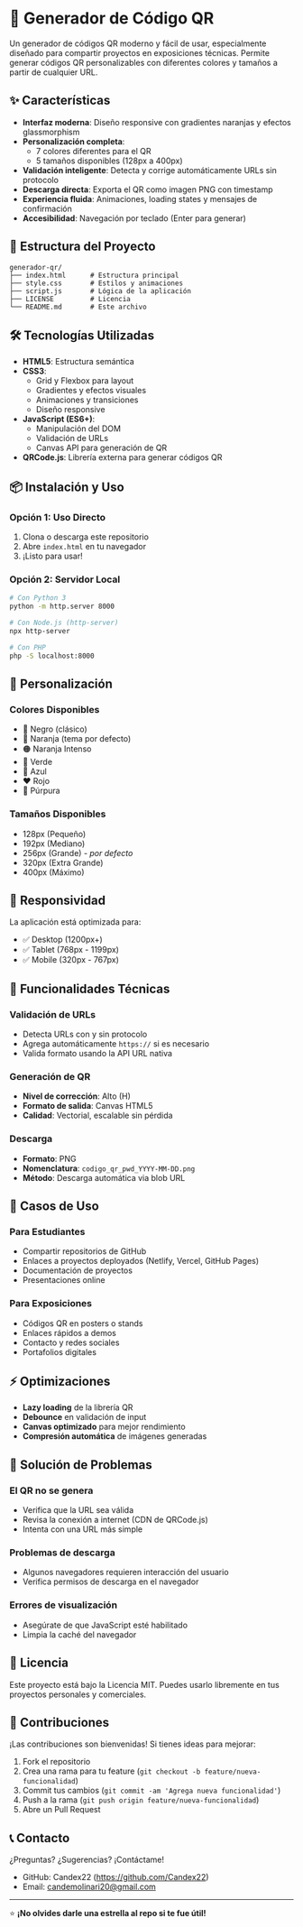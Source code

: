 # 🧡 Generador de Código QR

Un generador de códigos QR moderno y fácil de usar, especialmente diseñado para compartir proyectos en exposiciones técnicas. Permite generar códigos QR personalizables con diferentes colores y tamaños a partir de cualquier URL.

## ✨ Características

- **Interfaz moderna**: Diseño responsive con gradientes naranjas y efectos glassmorphism
- **Personalización completa**: 
  - 7 colores diferentes para el QR
  - 5 tamaños disponibles (128px a 400px)
- **Validación inteligente**: Detecta y corrige automáticamente URLs sin protocolo
- **Descarga directa**: Exporta el QR como imagen PNG con timestamp
- **Experiencia fluida**: Animaciones, loading states y mensajes de confirmación
- **Accesibilidad**: Navegación por teclado (Enter para generar)

## 📁 Estructura del Proyecto

```
generador-qr/
├── index.html      # Estructura principal
├── style.css       # Estilos y animaciones
├── script.js       # Lógica de la aplicación
├── LICENSE         # Licencia
└── README.md       # Este archivo
```

## 🛠️ Tecnologías Utilizadas

- **HTML5**: Estructura semántica
- **CSS3**: 
  - Grid y Flexbox para layout
  - Gradientes y efectos visuales
  - Animaciones y transiciones
  - Diseño responsive
- **JavaScript (ES6+)**:
  - Manipulación del DOM
  - Validación de URLs
  - Canvas API para generación de QR
- **QRCode.js**: Librería externa para generar códigos QR

## 📦 Instalación y Uso

### Opción 1: Uso Directo
1. Clona o descarga este repositorio
2. Abre `index.html` en tu navegador
3. ¡Listo para usar!

### Opción 2: Servidor Local
```bash
# Con Python 3
python -m http.server 8000

# Con Node.js (http-server)
npx http-server

# Con PHP
php -S localhost:8000
```

## 🎨 Personalización

### Colores Disponibles
- 🖤 Negro (clásico)
- 🧡 Naranja (tema por defecto)
- 🟠 Naranja Intenso
- 💚 Verde
- 💙 Azul
- ❤️ Rojo
- 💜 Púrpura

### Tamaños Disponibles
- 128px (Pequeño)
- 192px (Mediano)
- 256px (Grande) - *por defecto*
- 320px (Extra Grande)
- 400px (Máximo)

## 📱 Responsividad

La aplicación está optimizada para:
- ✅ Desktop (1200px+)
- ✅ Tablet (768px - 1199px)
- ✅ Mobile (320px - 767px)

## 🔧 Funcionalidades Técnicas

### Validación de URLs
- Detecta URLs con y sin protocolo
- Agrega automáticamente `https://` si es necesario
- Valida formato usando la API URL nativa

### Generación de QR
- **Nivel de corrección**: Alto (H)
- **Formato de salida**: Canvas HTML5
- **Calidad**: Vectorial, escalable sin pérdida

### Descarga
- **Formato**: PNG
- **Nomenclatura**: `codigo_qr_pwd_YYYY-MM-DD.png`
- **Método**: Descarga automática via blob URL

## 🎯 Casos de Uso

### Para Estudiantes
- Compartir repositorios de GitHub
- Enlaces a proyectos deployados (Netlify, Vercel, GitHub Pages)
- Documentación de proyectos
- Presentaciones online

### Para Exposiciones
- Códigos QR en posters o stands
- Enlaces rápidos a demos
- Contacto y redes sociales
- Portafolios digitales

## ⚡ Optimizaciones

- **Lazy loading** de la librería QR
- **Debounce** en validación de input
- **Canvas optimizado** para mejor rendimiento
- **Compresión automática** de imágenes generadas

## 🐛 Solución de Problemas

### El QR no se genera
- Verifica que la URL sea válida
- Revisa la conexión a internet (CDN de QRCode.js)
- Intenta con una URL más simple

### Problemas de descarga
- Algunos navegadores requieren interacción del usuario
- Verifica permisos de descarga en el navegador

### Errores de visualización
- Asegúrate de que JavaScript esté habilitado
- Limpia la caché del navegador

## 📄 Licencia

Este proyecto está bajo la Licencia MIT. Puedes usarlo libremente en tus proyectos personales y comerciales.

## 🤝 Contribuciones

¡Las contribuciones son bienvenidas! Si tienes ideas para mejorar:

1. Fork el repositorio
2. Crea una rama para tu feature (`git checkout -b feature/nueva-funcionalidad`)
3. Commit tus cambios (`git commit -am 'Agrega nueva funcionalidad'`)
4. Push a la rama (`git push origin feature/nueva-funcionalidad`)
5. Abre un Pull Request

## 📞 Contacto

¿Preguntas? ¿Sugerencias? ¡Contáctame!

- GitHub: Candex22 (https://github.com/Candex22)
- Email: candemolinari20@gmail.com

---

⭐ **¡No olvides darle una estrella al repo si te fue útil!**
